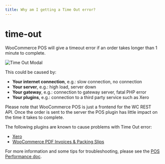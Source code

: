 ```yaml
---
title: Why am I getting a Time Out error?
---
```


# time-out

WooCommerce POS will give a timeout error if an order takes longer than 1 minute to complete.

![Time Out Modal](https://wcpos.com/wp-content/uploads/2016/06/time-out-modal.png)

This could be caused by:

* **Your internet connection**, e.g.: slow connection, no connection
* **Your server**, e.g.: high load, server down
* **Your gateway**, e.g.: connection to gateway server, fatal PHP error
* **Your plugins**, e.g.: connection to a third party service such as Xero

Please note that WooCommerce POS is just a frontend for the WC REST API. Once the order is sent to the server the POS plugin has little impact on the time it takes to complete.

The following plugins are known to cause problems with Time Out error:

* [Xero](https://www.woothemes.com/products/xero/)
* [WooCommerce PDF Invoices & Packing Slips](https://wordpress.org/plugins/woocommerce-pdf-invoices-packing-slips/)

For more information and some tips for troubleshooting, please see the [POS Performance doc](http://wcpos.com/docs/support/performance/).

